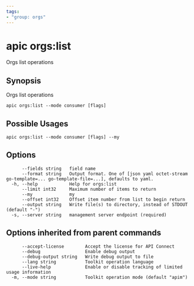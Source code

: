 ```yaml
---
tags:
- "group: orgs"
---
```

# apic orgs:list

Orgs list operations

## Synopsis

Orgs list operations

```
apic orgs:list --mode consumer [flags]
```

## Possible Usages

```
apic orgs:list --mode consumer [flags] --my
```

## Options

```
      --fields string   field name
      --format string   Output format. One of [json yaml octet-stream go-template=... go-template-file=...], defaults to yaml.
  -h, --help            Help for orgs:list
      --limit int32     Maximum number of items to return
      --my              my
      --offset int32    Offset item number from list to begin return
      --output string   Write file(s) to directory, instead of STDOUT (default "-")
  -s, --server string   management server endpoint (required)
```

## Options inherited from parent commands

```
      --accept-license        Accept the license for API Connect
      --debug                 Enable debug output
      --debug-output string   Write debug output to file
      --lang string           Toolkit operation language
      --live-help             Enable or disable tracking of limited usage information
  -m, --mode string           Toolkit operation mode (default "apim")
```
